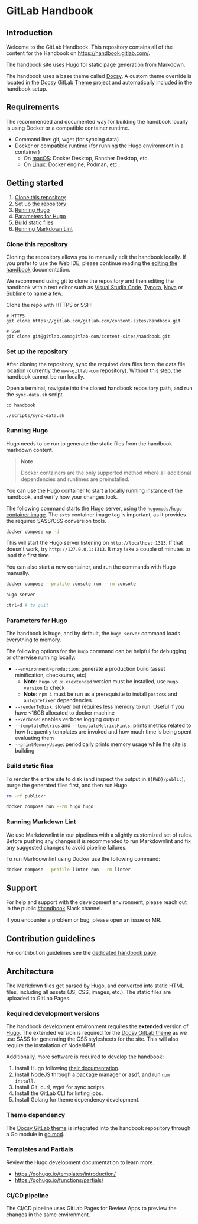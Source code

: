 # GitLab Handbook

## Introduction

Welcome to the GitLab Handbook.  This repository contains all of the content
for the Handbook on <https://handbook.gitlab.com/>.

The handbook site uses [Hugo](https://gohugo.io/) for static page generation
from Markdown.

The handbook uses a base theme called [Docsy](https://www.docsy.dev/). A custom theme override is located in the [Docsy GitLab Theme](https://gitlab.com/gitlab-com/content-sites/docsy-gitlab) project and automatically included in the handbook setup.

## Requirements

The recommended and documented way for building the handbook locally is using Docker or a compatible container runtime.

- Command line: git, wget (for syncing data)
- Docker or compatible runtime (for running the Hugo environment in a container)
    - On [macOS](https://handbook.gitlab.com/handbook/tools-and-tips/mac/#docker-desktop): Docker Desktop, Rancher Desktop, etc.
    - On [Linux](https://handbook.gitlab.com/handbook/tools-and-tips/linux/#production-engineering): Docker engine, Podman, etc.

## Getting started

1. [Clone this repository](#clone-this-repository)
1. [Set up the repository](#set-up-the-repository)
1. [Running Hugo](#running-hugo)
1. [Parameters for Hugo](#parameters-for-hugo)
1. [Build static files](#build-static-files)
1. [Running Markdown Lint](#running-markdown-lint)

### Clone this repository

Cloning the repository allows you to manually edit the handbook locally. If you prefer to use the Web IDE, please continue reading the [editing the handbook](https://handbook.gitlab.com/handbook/editing-handbook/) documentation.

We recommend using git to clone the repository and then editing the handbook with a text editor such
as [Visual Studio Code](https://code.visualstudio.com/), [Typora](https://typora.io/),
[Nova](https://nova.app/) or [Sublime](https://www.sublimetext.com/) to name a few.

Clone the repo with HTTPS or SSH:

```shell
# HTTPS
git clone https://gitlab.com/gitlab-com/content-sites/handbook.git

# SSH
git clone git@gitlab.com:gitlab-com/content-sites/handbook.git
```

### Set up the repository

After cloning the repository, sync the required data files from the
data file location (currently the `www-gitlab-com` repository).  Without this
step, the handbook cannot be run locally.

Open a terminal, navigate into the cloned handbook repository path, and run the `sync-data.sh` script.

```shell
cd handbook

./scripts/sync-data.sh
```

### Running Hugo

Hugo needs to be run to generate the static files from the handbook markdown content.

> **Note**
>
> Docker containers are the only supported method where all additional dependencies and runtimes are preinstalled.

You can use the Hugo container to start a locally running instance of the handbook, and verify how your changes look.

The following command starts the Hugo server, using the [`hugomods/hugo` container image](https://hugomods.com/docs/docker/#image-tags). The `exts` container image tag is important, as it provides the required SASS/CSS conversion tools.

```sh
docker compose up -d
```

This will start the Hugo server listening on `http://localhost:1313`. If that doesn't work, try `http://127.0.0.1:1313`. It may take a couple of minutes to load the first time.

You can also start a new container, and run the commands with Hugo manually.

```sh
docker compose --profile console run --rm console

hugo server

ctrl+d # to quit
```

### Parameters for Hugo

The handbook is huge, and by default, the `hugo server` command loads everything to memory.

The following options for the `hugo` command can be helpful for debugging or otherwise running locally:

- `--environment=production`: generate a production build (asset minification, checksums, etc)
  - **Note:** `hugo v0.x.x+extended` version must be installed, use `hugo version` to check
  - **Note:** `npm i` must be run as a prerequisite to install `postcss` and `autoprefixer` dependencies
- `--renderToDisk`: slower but requires less memory to run. Useful if you have <16GB allocated to docker machine
- `--verbose`: enables verbose logging output
- `--templateMetrics` and `--templateMetricsHints`: prints metrics related to how frequently templates are invoked and how much time is being spent evaluating them
- `--printMemoryUsage`: periodically prints memory usage while the site is building

### Build static files

To render the entire site to disk (and inspect the output in `${PWD}/public`),
purge the generated files first, and then run Hugo.

```sh
rm -rf public/*

docker compose run --rm hugo hugo
```

### Running Markdown Lint

We use Markdownlint in our pipelines with a slightly customized set of rules.
Before pushing any changes it is recommended to run Markdownlint and fix any
suggested changes to avoid pipeline failures.

To run Markdownlint using Docker use the following command:

```sh
docker compose --profile linter run --rm linter
```

## Support

For help and support with the development environment, please reach out in the public [#handbook](https://gitlab.slack.com/archives/C81PT2ALD) Slack channel.

If you encounter a problem or bug, please open an issue or MR.

## Contribution guidelines

For contribution guidelines see the [dedicated handbook page](https://handbook.gitlab.com/docs/).

## Architecture

The Markdown files get parsed by Hugo, and converted into static HTML files, including all assets (JS, CSS, images, etc.). The static files are uploaded to GitLab Pages.

### Required development versions

The handbook development environment requires the **extended** version of [Hugo](https://gohugo.io/). The extended version is required for the [Docsy GitLab theme](https://gitlab.com/gitlab-com/content-sites/docsy-gitlab) as we use SASS for generating the CSS stylesheets for the site.  This will also require the installation of Node/NPM.

Additionally, more software is required to develop the handbook:

1. Install Hugo following [their documentation](https://gohugo.io/getting-started/installing).
1. Install NodeJS through a package manager or [asdf](https://asdf-vm.com/guide/getting-started.html), and run `npm install`.
1. Install Git, curl, wget for sync scripts.
1. Install the GitLab CLI for linting jobs.
1. Install Golang for theme dependency development.

### Theme dependency

The [Docsy GitLab theme](https://gitlab.com/gitlab-com/content-sites/docsy-gitlab) is integrated into the handbook repository through a Go module in [go.mod](https://gitlab.com/gitlab-com/content-sites/docsy-gitlab/-/blob/main/go.mod?ref_type=heads).

### Templates and Partials

Review the Hugo development documentation to learn more.

- https://gohugo.io/templates/introduction/
- https://gohugo.io/functions/partials/

### CI/CD pipeline

The CI/CD pipeline uses GitLab Pages for Review Apps to preview the changes in the same environment.
